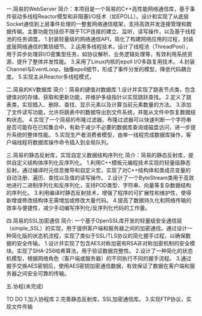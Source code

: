 一.简易的WebServer
   简介：本项目是一个简易的C++高性能网络通信库，基于事件驱动多线程Reactor模型和非阻塞I/O技术（如EPOLL）。设计和实现了从底层Socket通信到上层事件处理的一整套网络通信框架，支持高效并发连接管理和数据传输。主要功能包括但不限于TCP连接的建立、监听、读写操作，以及基于线程池的任务调度。
   1.封装轻量级的网络通信API，简化了构建网络应用的过程，封装底层网络通信的繁琐细节。
   2.运用多线程技术，设计了线程池（ThreadPool），用于异步处理非I/O密集型任务，如协议解析、业务逻辑处理等，有效利用系统资源，提升了整体并发性能。
   3.采用了Linux内核的epoll I/O多路复用技术。
   4.封装Channel与EventLoop，抽像epoll细节，形成了事件分发的模型，降低代码耦合度。
   5.实现主从Reactor多线程模式，

二.简易的KV数据库
   简介：简易的键值对数据库
   1.设计并实现了跳表节点类，包含键值对的存储、获取和更新功能，并维护多级指针以实现跳跃查找。
   2.定义了跳表类，实现插入、删除、查找、显示元素以及计算当前元素数量的方法。
   3.添加了文件读写功能，允许将跳表中的数据导出到文件系统，并能从文件中恢复数据结构状态。
   4.实现了一个简易的布隆过滤器。布隆过滤器可以快速判断一个字符串是否可能存在已知集合中，有助于减少不必要的数据库查询或磁盘访问，进一步提升系统的整体性能。
   5.实现生产者消费者模型，由单一线程完成数据库操作，客户端线程将数据库操作命令插入到全局队列。

三.简易的静态反射库，实现自定义数据结构序列化
   简介：简易的静态反射库，提供自定义结构体序列化反序列化。
   1.利用C++模板元编程技术实现的轻量级静态反射。通过编译时元信息推导和自定义宏，实现了对C++结构体和类成员变量的自动注册、遍历、查找以及值的读写操作。
   2.设计了一个ByteStream类用于高效地进行二进制序列化和反序列化，支持POD类型、字符串、向量等复杂数据结构的序列化。
   3.利用编译时静态反射技术，增强了程序的可扩展性和维护性，使得新增或修改结构体无需增加或修改大量代码。
   4.提高了数据持久化和网络传输的效率与便捷性，减少手动编写序列化/反序列化代码的工作量。

四.简易的SSL加密通信
   简介: 一个基于OpenSSL库开发的轻量级安全通信层（simple_SSL）的实现，用于提供客户端和服务器之间的加密通信。通过设计一种简化版的状态机流程，实现了类似于SSL/TLS协议的简化握手过程，以确保数据的安全传输。
   1.设计并实现了包含AES对称加密和RSA非对称加密机制的安全模块。实现了SHA-256哈希算法，用于验证数据完整性。
   2.设计了一种简化的状态机模型，根据网络角色（客户端或服务器）的不同执行不同的握手流程。
   3.通过握手交换AES密钥后，使用AES密钥加密通信数据，有效保证了数据在客户端和服务器之间安全可靠的传输。


五.协程(未完成)





TO DO
1.加入协程库
2.完善静态反射库，SSL加密通信库。
3.实现FTP协议，实现文件传输
